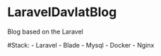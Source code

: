 # LaravelDavlatBlog
Blog based on the Laravel

#Stack:
    - Laravel
    - Blade
    - Mysql
    - Docker
    - Nginx
